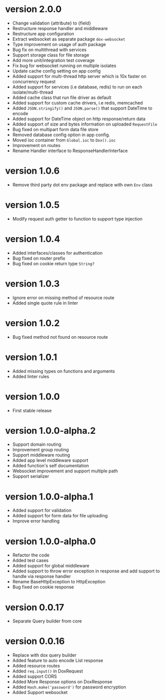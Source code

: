 # version 2.0.0

- Change validation {attribute} to {field}
- Restructure response handler and middleware
- Restructure app configuration
- Extract websocket as separate package `dox-websocket`
- Type improvement on usage of auth package
- Bug fix on multithread with services
- Support storage class for file storage
- Add more unit/integration test coverage
- Fix bug for websocket running on multiple isolates
- Update cache config setting on app config
- Added support for multi-thread http server which is 10x faster on concurrency request
- Added support for services (i.e database, redis) to run on each isolate/multi-thread
- Added cache class that run file driver as default 
- Added support for custom cache drivers, i.e redis, memcached
- Added `JSON.stringify()` and `JSON.parse()` that support DateTime to encode
- Added support for DateTime object on http response/return data
- Added support of size and bytes information on uploaded `RequestFile`
- Bug fixed on multipart form data file store
- Removed database config option in app config.
- Moved ioc container from `Global.ioc` to `Dox().ioc`
- Improvement on routes
- Rename Handler interface to ResponseHandlerInterface

# version 1.0.6

- Remove third party dot env package and replace with own `Env` class

# version 1.0.5

- Modify request auth getter to function to support type injection

# version 1.0.4

- Added interfaces/classes for authentication
- Bug fixed on router prefix
- Bug fixed on cookie return type `String?`

# version 1.0.3

- Ignore error on missing method of resource route
- Added single quote rule in linter

# version 1.0.2

- Bug fixed method not found on resource route

# version 1.0.1

- Added missing types on functions and arguments
- Added linter rules

# version 1.0.0

- First stable release

# version 1.0.0-alpha.2

- Support domain routing
- Improvement group routing
- Support middleware routing
- Added app level middleware support 
- Added function's self documentation
- Websocket improvement and support multiple path
- Support serializer

# version 1.0.0-alpha.1

- Added support for validation
- Added support for form data for file uploading
- Improve error handling

# version 1.0.0-alpha.0

- Refactor the code
- Added test cases
- Added support for global middleware
- Added support to throw error exception in response and add support to handle via response handler
- Rename BaseHttpException to HttpException
- Bug fixed on cookie response

# version 0.0.17

- Separate Query builder from core

# version 0.0.16

- Replace with dox query builder
- Added feature to auto encode List<Model> response
- Added resource routes
- Added `req.input()` in DoxRequest
- Added support CORS
- Added More Response options on DoxResponse
- Added `Hash.make('password')` for password encryption
- Added Support websocket
